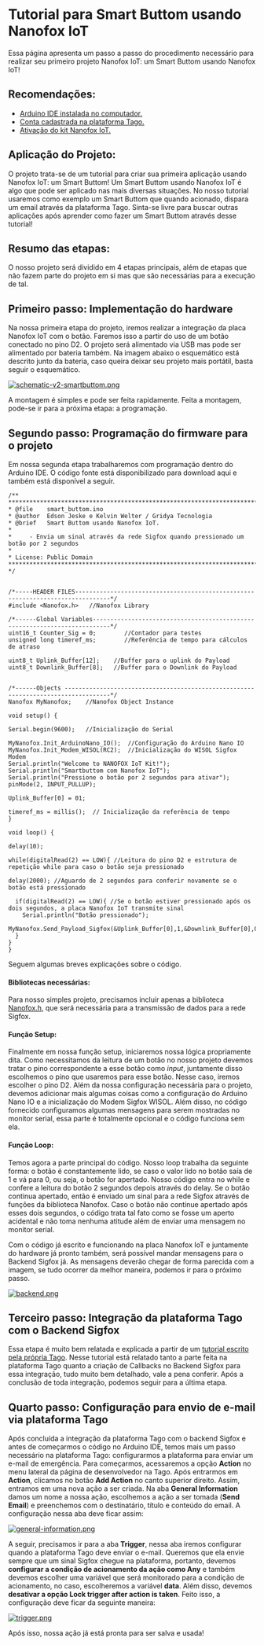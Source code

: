 # Tutorial para Smart Buttom usando Nanofox IoT

Essa página apresenta um passo a passo do procedimento necessário para realizar seu primeiro projeto Nanofox IoT: um Smart Buttom usando Nanofox IoT! 

## Recomendações:
- [Arduino IDE instalada no computador.](https://www.arduino.cc/en/Guide/HomePage)
- [Conta cadastrada na plataforma Tago.](https://tago.io/)
- [Ativação do kit Nanofox IoT.](https://github.com/Gridya/NANOFOX-Activate/blob/master/README.md)

## Aplicação do Projeto:
  O projeto trata-se de um tutorial para criar sua primeira aplicação usando Nanofox IoT: um Smart Buttom! Um Smart Buttom usando Nanofox IoT é algo que pode ser aplicado nas mais diversas situações. No nosso tutorial usaremos como exemplo um Smart Buttom que quando acionado, dispara um email através da plataforma Tago. Sinta-se livre para buscar outras aplicações após aprender como fazer um Smart Buttom através desse tutorial!

## Resumo das etapas:
  O nosso projeto será dividido em 4 etapas principais, além de etapas que não fazem parte do projeto em si mas que são necessárias para a execução de tal.
  
## Primeiro passo: Implementação do hardware
  Na nossa primeira etapa do projeto, iremos realizar a integração da placa Nanofox IoT com o botão. Faremos isso a partir do uso de um botão conectado no pino D2. O projeto será alimentado via USB mas pode ser alimentado por bateria também. Na imagem abaixo o esquemático está descrito junto da bateria, caso queira deixar seu projeto mais portátil, basta seguir o esquemático.
  
  [![schematic-v2-smartbuttom.png](https://i.postimg.cc/VvgvnBPj/schematic-v2-smartbuttom.png)](https://postimg.cc/FkfhQSRR "Esquemático Smart Buttom")
  
  A montagem é simples e pode ser feita rapidamente. Feita a montagem, pode-se ir para a próxima etapa: a programação.
  
## Segundo passo: Programação do firmware para o projeto
  Em nossa segunda etapa trabalharemos com programação dentro do Arduino IDE. O código fonte está disponibilizado para download aqui e também está disponível a seguir.
  ```
/**
**************************************************************************************************
* @file    smart_buttom.ino
* @author  Edson Jeske e Kelvin Welter / Gridya Tecnologia
* @brief   Smart Buttom usando Nanofox IoT.
* 
*     - Envia um sinal através da rede Sigfox quando pressionado um botão por 2 segundos
*            
* License: Public Domain
**************************************************************************************************
*/


/*-----HEADER FILES--------------------------------------------------------------------------------*/
#include <Nanofox.h>   //Nanofox Library

/*------Global Variables---------------------------------------------------------------------------*/
uint16_t Counter_Sig = 0;        //Contador para testes
unsigned long timeref_ms;        //Referência de tempo para cálculos de atraso

uint8_t Uplink_Buffer[12];    //Buffer para o uplink do Payload
uint8_t Downlink_Buffer[8];   //Buffer para o Downlink do Payload


/*------Objects -----------------------------------------------------------------------------------*/
Nanofox MyNanofox;    //Nanofox Object Instance

void setup() {

Serial.begin(9600);   //Inicialização do Serial

MyNanofox.Init_ArduinoNano_IO();  //Configuração do Arduino Nano IO
MyNanofox.Init_Modem_WISOL(RC2);  //Inicialização do WISOL Sigfox Modem
Serial.println("Welcome to NANOFOX IoT Kit!");
Serial.println("Smartbuttom com Nanofox IoT");
Serial.println("Pressione o botão por 2 segundos para ativar");
pinMode(2, INPUT_PULLUP);

Uplink_Buffer[0] = 01;

timeref_ms = millis();  // Inicialização da referência de tempo
}

void loop() {

  delay(10);
  
  while(digitalRead(2) == LOW){ //Leitura do pino D2 e estrutura de repetição while para caso o botão seja pressionado
    
  delay(2000); //Aguardo de 2 segundos para conferir novamente se o botão está pressionado

    if(digitalRead(2) == LOW){ //Se o botão estiver pressionado após os dois segundos, a placa Nanofox IoT transmite sinal 
      Serial.println("Botão pressionado");  
      MyNanofox.Send_Payload_Sigfox(&Uplink_Buffer[0],1,&Downlink_Buffer[0],0);
    }
  }
}
  ```
  Seguem algumas breves explicações sobre o código.
  #### Bibliotecas necessárias:
  Para nosso simples projeto, precisamos incluir apenas a biblioteca [Nanofox.h](https://github.com/Gridya/nanofox), que será necessária para a transmissão de dados para a rede Sigfox.
  #### Função Setup:
  Finalmente em nossa função setup, iniciaremos nossa lógica propriamente dita. Como necessitamos da leitura de um botão no nosso projeto devemos tratar o pino correspondente a esse botão como *input*, juntamente disso escolhemos o pino que usaremos para esse botão. Nesse caso, iremos escolher o pino D2. 
Além da nossa configuração necessária para o projeto, devemos adicionar mais algumas coisas como a configuração do Arduino Nano IO e a inicialização do Modem Sigfox WISOL. Além disso, no código fornecido configuramos algumas mensagens para serem mostradas no monitor serial, essa parte é totalmente opcional e o código funciona sem ela.
  #### Função Loop: 
  Temos agora a parte principal do código. Nosso loop trabalha da seguinte forma: o botão é constantemente lido, se caso o valor lido no botão saía de 1 e vá para 0, ou seja, o botão for apertado. Nosso código entra no while e confere a leitura do botão 2 segundos depois através do delay. Se o botão continua apertado, então é enviado um sinal para a rede Sigfox através de funções da biblioteca Nanofox. Caso o botão não continue apertado após esses dois segundos, o código trata tal fato como se fosse um aperto acidental e não toma nenhuma atitude além de enviar uma mensagem no monitor serial. 
  
  Com o código já escrito e funcionando na placa Nanofox IoT e juntamente do hardware já pronto também, será possível mandar mensagens para o Backend Sigfox já. As mensagens deverão chegar de forma parecida com a imagem, se tudo ocorrer da melhor maneira, podemos ir para o próximo passo.
  
  [![backend.png](https://i.postimg.cc/tT2X9DVF/backend.png)](https://postimg.cc/JDHwqNxh "Backend Sigfox com sinal recebido")
  
## Terceiro passo: Integração da plataforma Tago com o Backend Sigfox
  Essa etapa é muito bem relatada e explicada a partir de um [tutorial escrito pela própria Tago](https://tago.elevio.help/en/articles/33). Nesse tutorial está relatado tanto a parte feita na plataforma Tago quanto a criação de Callbacks no Backend Sigfox para essa integração, tudo muito bem detalhado, vale a pena conferir.
  Após a conclusão de toda integração, podemos seguir para a última etapa.
  
## Quarto passo: Configuração para envio de e-mail via plataforma Tago
  Após concluída a integração da plataforma Tago com o backend Sigfox e antes de começarmos o código no Arduino IDE, temos mais um passo necessário na plataforma Tago: configurarmos a plataforma para enviar um e-mail de emergência. Para começarmos, acessaremos a opção **Action** no menu lateral da página de desenvolvedor na Tago. Após entrarmos em **Action**, clicamos no botão **Add Action** no canto superior direito. Assim, entramos em uma nova ação a ser criada. Na aba **General Information** damos um nome a nossa ação, escolhemos a ação a ser tomada (**Send Email**) e preenchemos com o destinatário, título e conteúdo do email. A configuração nessa aba deve ficar assim:
  
  [![general-information.png](https://i.postimg.cc/kXxqs3F1/general-information.png)](https://postimg.cc/3dJsrqqm "Configuração da aba General Information")
  
  A seguir, precisamos ir para a aba **Trigger**, nessa aba iremos configurar quando a plataforma Tago deve enviar o e-mail. Queremos que ela envie sempre que um sinal Sigfox chegue na plataforma, portanto, devemos **configurar a condição de acionamento da ação como Any** e também devemos escolher uma variável que será monitorado para a condição de acionamento, no caso, escolheremos a variável **data**. Além disso, devemos **desativar a opção Lock trigger after action is taken**. Feito isso, a configuração deve ficar da seguinte maneira:
  
  [![trigger.png](https://i.postimg.cc/YCT6rzwG/trigger.png)](https://postimg.cc/XrcGxFq4 "Configuração da aba Trigger")
  
  Após isso, nossa ação já está pronta para ser salva e usada!
  

